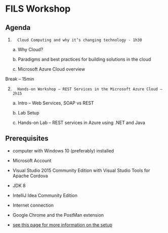 FILS Workshop
=============

Agenda
------

1.       Cloud Computing and why it’s changing technology - 1h30

    a.       Why Cloud?

    b.       Paradigms and best practices for building solutions in the cloud

    c.       Microsoft Azure Cloud overview

 
Break – 15min
 
2.       Hands-on Workshop – REST Services in the Microsoft Azure Cloud – 2h15

    a.       Intro – Web Services, SOAP vs REST

    b.       Lab Setup

    c.       Hands-on Lab – REST services in Azure using .NET and Java
    


Prerequisites
--------------

- computer with Windows 10 (preferably) installed
- Microsoft Account
- Visual Studio 2015 Community Edition with Visual Studio Tools for Apache Cordova
- JDK 8
- IntelliJ Idea Community Edition
- Internet connection
- Google Chrome and the PostMan extension

- [see this page for more information on the setup](/docs/setup/readme.md)